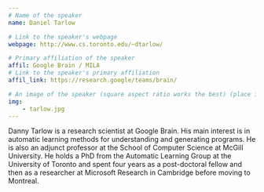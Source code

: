 ```yaml
---
# Name of the speaker
name: Daniel Tarlow

# Link to the speaker's webpage
webpage: http://www.cs.toronto.edu/~dtarlow/

# Primary affiliation of the speaker
affil: Google Brain / MILA
# Link to the speaker's primary affiliation
affil_link: https://research.google/teams/brain/

# An image of the speaker (square aspect ratio works the best) (place in the `assets/img/speakers` directory)
img: 
    - tarlow.jpg
---
```


Danny Tarlow is a research scientist at Google Brain. His main interest is in automatic learning methods for understanding and generating programs. He is also an adjunct professor at the School of Computer Science at McGill University. He holds a PhD from the Automatic Learning Group at the University of Toronto and spent four years as a post-doctoral fellow and then as a researcher at Microsoft Research in Cambridge before moving to Montreal.